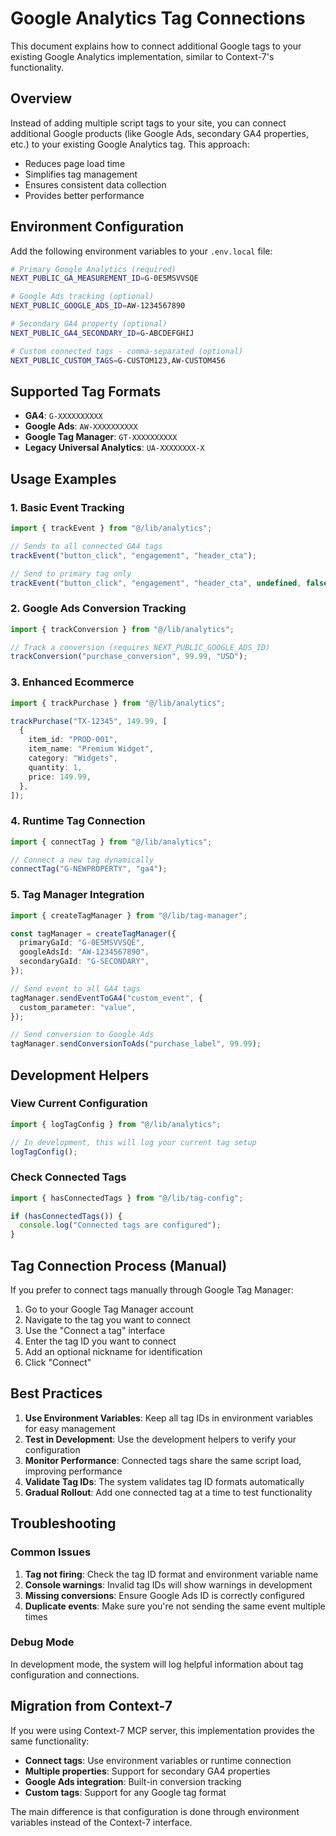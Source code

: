 # Google Analytics Tag Connections

This document explains how to connect additional Google tags to your existing Google Analytics implementation, similar to Context-7's functionality.

## Overview

Instead of adding multiple script tags to your site, you can connect additional Google products (like Google Ads, secondary GA4 properties, etc.) to your existing Google Analytics tag. This approach:

- Reduces page load time
- Simplifies tag management
- Ensures consistent data collection
- Provides better performance

## Environment Configuration

Add the following environment variables to your `.env.local` file:

```bash
# Primary Google Analytics (required)
NEXT_PUBLIC_GA_MEASUREMENT_ID=G-0E5MSVVSQE

# Google Ads tracking (optional)
NEXT_PUBLIC_GOOGLE_ADS_ID=AW-1234567890

# Secondary GA4 property (optional)
NEXT_PUBLIC_GA4_SECONDARY_ID=G-ABCDEFGHIJ

# Custom connected tags - comma-separated (optional)
NEXT_PUBLIC_CUSTOM_TAGS=G-CUSTOM123,AW-CUSTOM456
```

## Supported Tag Formats

- **GA4**: `G-XXXXXXXXXX`
- **Google Ads**: `AW-XXXXXXXXXX`
- **Google Tag Manager**: `GT-XXXXXXXXXX`
- **Legacy Universal Analytics**: `UA-XXXXXXXX-X`

## Usage Examples

### 1. Basic Event Tracking

```typescript
import { trackEvent } from "@/lib/analytics";

// Sends to all connected GA4 tags
trackEvent("button_click", "engagement", "header_cta");

// Send to primary tag only
trackEvent("button_click", "engagement", "header_cta", undefined, false);
```

### 2. Google Ads Conversion Tracking

```typescript
import { trackConversion } from "@/lib/analytics";

// Track a conversion (requires NEXT_PUBLIC_GOOGLE_ADS_ID)
trackConversion("purchase_conversion", 99.99, "USD");
```

### 3. Enhanced Ecommerce

```typescript
import { trackPurchase } from "@/lib/analytics";

trackPurchase("TX-12345", 149.99, [
  {
    item_id: "PROD-001",
    item_name: "Premium Widget",
    category: "Widgets",
    quantity: 1,
    price: 149.99,
  },
]);
```

### 4. Runtime Tag Connection

```typescript
import { connectTag } from "@/lib/analytics";

// Connect a new tag dynamically
connectTag("G-NEWPROPERTY", "ga4");
```

### 5. Tag Manager Integration

```typescript
import { createTagManager } from "@/lib/tag-manager";

const tagManager = createTagManager({
  primaryGaId: "G-0E5MSVVSQE",
  googleAdsId: "AW-1234567890",
  secondaryGaId: "G-SECONDARY",
});

// Send event to all GA4 tags
tagManager.sendEventToGA4("custom_event", {
  custom_parameter: "value",
});

// Send conversion to Google Ads
tagManager.sendConversionToAds("purchase_label", 99.99);
```

## Development Helpers

### View Current Configuration

```typescript
import { logTagConfig } from "@/lib/analytics";

// In development, this will log your current tag setup
logTagConfig();
```

### Check Connected Tags

```typescript
import { hasConnectedTags } from "@/lib/tag-config";

if (hasConnectedTags()) {
  console.log("Connected tags are configured");
}
```

## Tag Connection Process (Manual)

If you prefer to connect tags manually through Google Tag Manager:

1. Go to your Google Tag Manager account
2. Navigate to the tag you want to connect
3. Use the "Connect a tag" interface
4. Enter the tag ID you want to connect
5. Add an optional nickname for identification
6. Click "Connect"

## Best Practices

1. **Use Environment Variables**: Keep all tag IDs in environment variables for easy management
2. **Test in Development**: Use the development helpers to verify your configuration
3. **Monitor Performance**: Connected tags share the same script load, improving performance
4. **Validate Tag IDs**: The system validates tag ID formats automatically
5. **Gradual Rollout**: Add one connected tag at a time to test functionality

## Troubleshooting

### Common Issues

1. **Tag not firing**: Check the tag ID format and environment variable name
2. **Console warnings**: Invalid tag IDs will show warnings in development
3. **Missing conversions**: Ensure Google Ads ID is correctly configured
4. **Duplicate events**: Make sure you're not sending the same event multiple times

### Debug Mode

In development mode, the system will log helpful information about tag configuration and connections.

## Migration from Context-7

If you were using Context-7 MCP server, this implementation provides the same functionality:

- **Connect tags**: Use environment variables or runtime connection
- **Multiple properties**: Support for secondary GA4 properties
- **Google Ads integration**: Built-in conversion tracking
- **Custom tags**: Support for any Google tag format

The main difference is that configuration is done through environment variables instead of the Context-7 interface.
